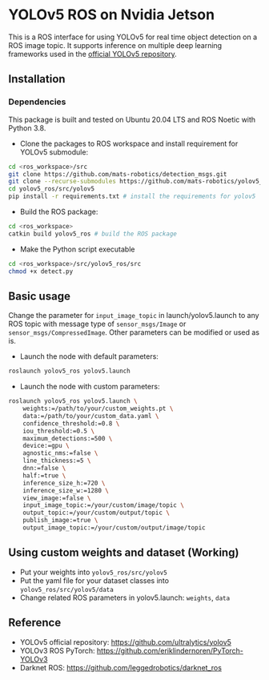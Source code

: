 # YOLOv5 ROS on Nvidia Jetson
This is a ROS interface for using YOLOv5 for real time object detection on a ROS image topic. It supports inference on multiple deep learning frameworks used in the [official YOLOv5 repository](https://github.com/ultralytics/yolov5).

## Installation

### Dependencies
This package is built and tested on Ubuntu 20.04 LTS and ROS Noetic with Python 3.8.

* Clone the packages to ROS workspace and install requirement for YOLOv5 submodule:
```bash
cd <ros_workspace>/src
git clone https://github.com/mats-robotics/detection_msgs.git
git clone --recurse-submodules https://github.com/mats-robotics/yolov5_ros.git 
cd yolov5_ros/src/yolov5
pip install -r requirements.txt # install the requirements for yolov5
```
* Build the ROS package:
```bash
cd <ros_workspace>
catkin build yolov5_ros # build the ROS package
```
* Make the Python script executable 
```bash
cd <ros_workspace>/src/yolov5_ros/src
chmod +x detect.py
```

## Basic usage
Change the parameter for `input_image_topic` in launch/yolov5.launch to any ROS topic with message type of `sensor_msgs/Image` or `sensor_msgs/CompressedImage`. Other parameters can be modified or used as is.

* Launch the node with default parameters:
```bash
roslaunch yolov5_ros yolov5.launch
```

* Launch the node with custom parameters:
```bash
roslaunch yolov5_ros yolov5.launch \
    weights:=/path/to/your/custom_weights.pt \
    data:=/path/to/your/custom_data.yaml \
    confidence_threshold:=0.8 \
    iou_threshold:=0.5 \
    maximum_detections:=500 \
    device:=gpu \
    agnostic_nms:=false \
    line_thickness:=5 \
    dnn:=false \
    half:=true \
    inference_size_h:=720 \
    inference_size_w:=1280 \
    view_image:=false \
    input_image_topic:=/your/custom/image/topic \
    output_topic:=/your/custom/output/topic \
    publish_image:=true \
    output_image_topic:=/your/custom/output/image/topic
```

## Using custom weights and dataset (Working)
* Put your weights into `yolov5_ros/src/yolov5`
* Put the yaml file for your dataset classes into `yolov5_ros/src/yolov5/data`
* Change related ROS parameters in yolov5.launch: `weights`,  `data`

## Reference
* YOLOv5 official repository: https://github.com/ultralytics/yolov5
* YOLOv3 ROS PyTorch: https://github.com/eriklindernoren/PyTorch-YOLOv3
* Darknet ROS: https://github.com/leggedrobotics/darknet_ros
